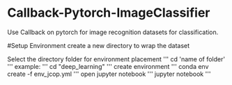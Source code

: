# Callback-Pytorch-ImageClassifier
Use Callback on pytorch for image recognition datasets for classification.

#Setup Environment
create a new directory to wrap the dataset

Select the directory folder for environment placement
'''
cd 'name of folder'
'''
example:
'''
cd "deep_learning"
'''
create environment
'''
conda env create -f env_jcop.yml
'''
open jupyter notebook
'''
jupyter notebook
'''
